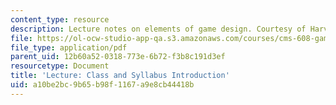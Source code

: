 ```yaml
---
content_type: resource
description: Lecture notes on elements of game design. Courtesy of Harvey Smith.
file: https://ol-ocw-studio-app-qa.s3.amazonaws.com/courses/cms-608-game-design-spring-2008/a10be2bc9b65b98f1167a9e8cb44418b_MITCMS_608s08_lec01.pdf
file_type: application/pdf
parent_uid: 12b60a52-0318-773e-6b72-f3b8c191d3ef
resourcetype: Document
title: 'Lecture: Class and Syllabus Introduction'
uid: a10be2bc-9b65-b98f-1167-a9e8cb44418b
---
```

